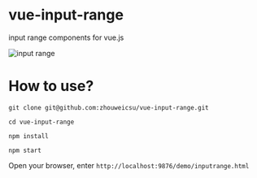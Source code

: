 # vue-input-range
input range components for vue.js

![input range](http://p0.qhimg.com/t012e184ba682ec623a.jpg)

# How to use?
```
git clone git@github.com:zhouweicsu/vue-input-range.git

cd vue-input-range

npm install

npm start
```

Open your browser, enter `http://localhost:9876/demo/inputrange.html`
